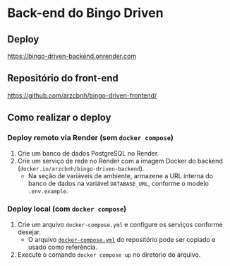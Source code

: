 # Back-end do Bingo Driven

## Deploy

https://bingo-driven-backend.onrender.com

## Repositório do front-end

https://github.com/arzcbnh/bingo-driven-frontend/

## Como realizar o deploy

### Deploy remoto via Render (sem `docker compose`)

1. Crie um banco de dados PostgreSQL no Render.
2. Crie um serviço de rede no Render com a imagem Docker do backend (`docker.io/arzcbnh/bingo-driven-backend`).
    * Na seção de variáveis de ambiente, armazene a URL interna do banco de dados na variável `DATABASE_URL`, conforme o modelo `.env.example`.
    
### Deploy local (com `docker compose`)

1. Crie um arquivo `docker-compose.yml` e configure os serviços conforme desejar.
    * O arquivo [`docker-compose.yml`](./docker-compose.yml) do repositório pode ser copiado e usado como referência.
2. Execute o comando `docker compose up` no diretório do arquivo.

